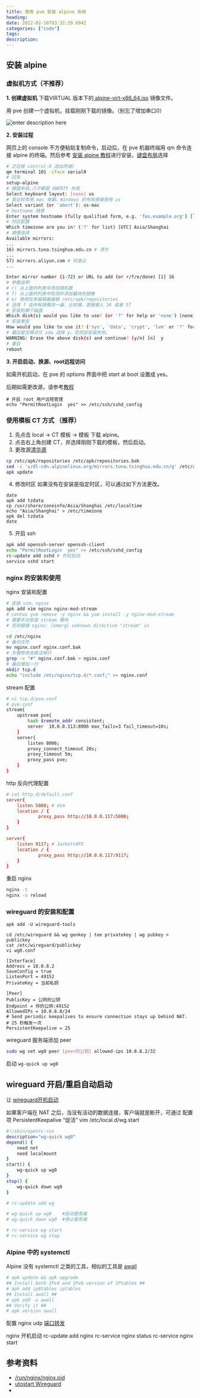 ```yaml
---
title: 使用 pve 安装 alpine 系统 
heading: 
date: 2022-02-16T03:32:29.694Z
categories: ["code"]
tags: 
description: 
---
```


## 安装 alpine

### 虚拟机方式（不推荐）
**1. 创建虚拟机**
下载VIRTUAL 版本下的[ alpine-virt-x86_64.iso](https://alpinelinux.org/downloads/) 镜像文件。

用 pve 创建一个虚拟机，挂载刚刚下载的镜像。（别忘了增加串口0）

![enter description here](https://cdn.sxy21.cn/static/imgs/1667488784701.png)

**2. 安装过程**

网页上的 console 不方便粘贴复制命令，启动后，在 pve 机器终端用 qm 命令连接 alpine 的终端。然后参考 [安装 alpine 教程](https://zhuanlan.zhihu.com/p/107963371)进行安装，[键盘布局](zh.wikipedia.org/zh-cn/键盘布局#中日韩文字键盘)选择 
```bash
# 之后按 control-O 退出终端)
qm terminal 101 -iface serial0
# 回车
setup-alpine
# 键盘布局,几乎都是 QWERTY 布局
Select keyboard layout: [none] us
# 我比较常用 mac 电脑，Windows 的布局直接使用 us
Select variant (or 'abort'): us-mac
# hostname 随意
Enter system hostname (fully qualified form, e.g. 'foo.example.org') [localhost] apline-test
# 时区配置
Which timezone are you in? ('?' for list) [UTC] Asia/Shanghai
# 镜像选择 
Available mirrors:
...
16) mirrors.tuna.tsinghua.edu.cn # 清华
...
57) mirrors.aliyun.com # 阿里云
...

Enter mirror number (1-72) or URL to add (or r/f/e/done) [1] 16
# 参数说明
# r) 从上面的列表中添加随机数
# f) 从上面的列表中检测并添加最快的镜像
# e) 使用文本编辑器编辑 /etc/apk/repositories
# 选择 f 会所有镜像测一遍，比较慢。直接输入 16 或者 57
# 安装到哪个磁盘
Which disk(s) would you like to use? (or '?' for help or 'none') [none] sda
# 安装类型 
How would you like to use it? ('sys', 'data', 'crypt', 'lvm' or '?' for help) [?] sys
# 最后是否格式化 sda 选择 y。否则会安装失败。
WARNING: Erase the above disk(s) and continue? (y/n) [n]  y
# 重启
reboot
```

**3. 开启启动、换源、root远程访问**

如需开机启动，在 pve 的 options 界面中把 start at boot 设置成 yes。 

后期如需更改源，请参考[教程](https://mirrors.tuna.tsinghua.edu.cn/help/alpine/)

```
# 开启 root 用户远程管理
echo "PermitRootLogin  yes" >> /etc/ssh/sshd_config
```


### 使用模板 CT 方式 （推荐）
1. 先点击 local -> CT 模板 -> 模板 下载 alpine。
2. 点击右上角创建 CT，并选择刚刚下载的模板，然后启动。
3. 更改源[清华源](https://mirrors.tuna.tsinghua.edu.cn/help/alpine/)
```bash
cp /etc/apk/repositories /etc/apk/repositories.bak
sed -i 's/dl-cdn.alpinelinux.org/mirrors.tuna.tsinghua.edu.cn/g' /etc/apk/repositories
apk update
```


4. 修改时区
如果没有在安装是指定时区，可以通过如下方法更改。
```
date
apk add tzdata
cp /usr/share/zoneinfo/Asia/Shanghai /etc/localtime
echo "Asia/Shanghai" > /etc/timezone
apk del tzdata
date
```

5. 开启 ssh
```bash
apk add openssh-server openssh-client
echo "PermitRootLogin  yes" >> /etc/ssh/sshd_config
rc-update add sshd # 开机启动
service sshd start
```


### nginx 的安装和使用

nginx 安装和配置
```bash
# 安装 vim、nginx
apk add vim nginx nginx-mod-stream
# centos yum remove -y nginx && yum install -y nginx-mod-stream
# 需要手动安装 stream 模块
# 否则报错 nginx: [emerg] unknown directive "stream" in

cd /etc/nginx
# 备份文件
mv nginx.conf nginx.conf.bak
# 方便修改去掉注释行
grep -v "#" nginx.conf.bak > nginx.conf 
# 最后增加一行
mkdir tcp.d
echo "include /etc/nginx/tcp.d/*.conf;" >> nginx.conf 
```

stream 配置 
```bash
# vi tcp.d/pve.conf
# pve.conf
stream{
    upstream pve{
        hash $remote_addr consistent;
        server 	10.0.0.113:8006 max_fails=3 fail_timeout=10s;  
    }
    server{
        listen 8006;
        proxy_connect_timeout 20s;
        proxy_timeout 5m;
        proxy_pass pve;
    }
}
```


http 反向代理配置
```pf.conf
# cat http.d/default.conf
server{
    listen 5000; # dsm
    location / {
            proxy_pass http://10.0.0.117:5000;
    }
}

server{                                          
    listen 9117; # JackettAPI     
    location / {     
            proxy_pass http://10.0.0.117:9117;
    }                               
} 
```

重启 nginx
```bash
nginx -t
nginx -s reload
```

### wireguard 的安装和配置
```
apk add -U wireguard-tools

cd /etc/wireguard && wg genkey | tee privatekey | wg pubkey > publickey
cat /etc/wireguard/publickey 
vi wg0.conf

[Interface]
Address = 10.0.8.2
SaveConfig = true
ListenPort = 49152
PrivateKey = 当前私钥

[Peer]
PublicKey = 公网的公钥
Endpoint = 你的公网:49152
AllowedIPs = 10.0.8.0/24    
# Send periodic keepalives to ensure connection stays up behind NAT.
# 25 秒触发一次
PersistentKeepalive = 25
```

wireguard 服务端添加 peer
```bash
sudo wg set wg0 peer [peer的公钥] allowed-ips 10.0.8.2/32
```

启动 ` wg-quick up wg0 `

## wireguard 开启/重启自动启动
让 [wireguard开机启动](https://www.cyberciti.biz/faq/how-to-set-up-wireguard-vpn-server-on-alpine-linux/) 

如果客户端在 NAT 之后，当没有活动的数据连接，客户端就是断开，可通过 配置项 PersistentKeepalive “促活”
vim /etc/local.d/wg.start
```bash
#!/sbin/openrc-run
description="wg-quick wg0"
depend() {
    need net
    need localmount
}
start() {
    wg-quick up wg0
}
stop() {
    wg-quick down wg0
}

# rc-update add wg

# wg-quick up wg0    #启动服务端
# wg-quick down wg0  #停止服务端

# rc-service wg start
# rc-service wg stop
```

### Alpine 中的 systemctl

Alpine 没有 systemctl 之类的工具，相似的工具是 [awall](https://www.cyberciti.biz/faq/how-to-set-up-a-firewall-with-awall-on-alpine-linux/)
```bash
# apk update && apk upgrade
## Install both IPv4 and IPv6 version of IPtables ##
# apk add ip6tables iptables
## Install awall ##
# apk add -u awall
## Verify it ##
# apk version awall
```




配置 nginx udp [端口转发](https://blog.51cto.com/moerjinrong/2287680)


nginx 开机启动
rc-update add nginx
rc-service nginx status
rc-service nginx start



## 参考资料    
- [/run/nginx/nginx.pid](https://stackoverflow.com/questions/65627946/how-to-start-nginx-server-within-alpinelatest-image-using-rc-service-command)
- [utostart Wireguard](https://techoverflow.net/2022/11/26/how-to-autostart-wireguard-wg-quick-on-boot-on-alpine-linux/)
- []()
